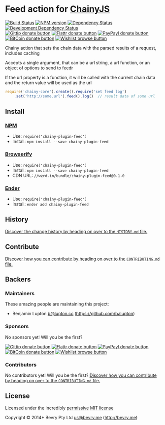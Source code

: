 
<!-- TITLE/ -->

# Feed action for [ChainyJS](http://chainy.bevry.me)

<!-- /TITLE -->


<!-- BADGES/ -->

[![Build Status](http://img.shields.io/travis-ci/chainy-plugins/chainy-plugin-feed.png?branch=master)](http://travis-ci.org/chainy-plugins/chainy-plugin-feed "Check this project's build status on TravisCI")
[![NPM version](http://badge.fury.io/js/chainy-plugin-feed.png)](https://npmjs.org/package/chainy-plugin-feed "View this project on NPM")
[![Dependency Status](https://david-dm.org/chainy-plugins/feed.png?theme=shields.io)](https://david-dm.org/chainy-plugins/feed)
[![Development Dependency Status](https://david-dm.org/chainy-plugins/feed/dev-status.png?theme=shields.io)](https://david-dm.org/chainy-plugins/feed#info=devDependencies)<br/>
[![Gittip donate button](http://img.shields.io/gittip/bevry.png)](https://www.gittip.com/bevry/ "Donate weekly to this project using Gittip")
[![Flattr donate button](http://img.shields.io/flattr/donate.png?color=yellow)](http://flattr.com/thing/344188/balupton-on-Flattr "Donate monthly to this project using Flattr")
[![PayPayl donate button](http://img.shields.io/paypal/donate.png?color=yellow)](https://www.paypal.com/cgi-bin/webscr?cmd=_s-xclick&hosted_button_id=QB8GQPZAH84N6 "Donate once-off to this project using Paypal")
[![BitCoin donate button](http://img.shields.io/bitcoin/donate.png?color=yellow)](https://coinbase.com/checkouts/9ef59f5479eec1d97d63382c9ebcb93a "Donate once-off to this project using BitCoin")
[![Wishlist browse button](http://img.shields.io/wishlist/browse.png?color=yellow)](http://amzn.com/w/2F8TXKSNAFG4V "Buy an item on our wishlist for us")

<!-- /BADGES -->


<!-- CHAINY_DOCUMENTATION/ -->

<!-- DESCRIPTION/ -->

Chainy action that sets the chain data with the parsed results of a request, includes caching

<!-- /DESCRIPTION -->


Accepts a single argument, that can be a url string, a url function, or an object of options to send to feedr

If the url property is a function, it will be called with the current chain data and the return value will be used as the url

``` javascript
require('chainy-core').create().require('set feed log')
	.set('http://some.url').feed().log()  // result data of some url
```

<!-- /CHAINY_DOCUMENTATION -->


<!-- INSTALL/ -->

## Install

### [NPM](http://npmjs.org/)
- Use: `require('chainy-plugin-feed')`
- Install: `npm install --save chainy-plugin-feed`

### [Browserify](http://browserify.org/)
- Use: `require('chainy-plugin-feed')`
- Install: `npm install --save chainy-plugin-feed`
- CDN URL: `//wzrd.in/bundle/chainy-plugin-feed@0.1.0`

### [Ender](http://ender.jit.su/)
- Use: `require('chainy-plugin-feed')`
- Install: `ender add chainy-plugin-feed`

<!-- /INSTALL -->


<!-- HISTORY/ -->

## History
[Discover the change history by heading on over to the `HISTORY.md` file.](https://github.com/chainy-plugins/chainy-plugin-feed/blob/master/HISTORY.md#files)

<!-- /HISTORY -->


<!-- CONTRIBUTE/ -->

## Contribute

[Discover how you can contribute by heading on over to the `CONTRIBUTING.md` file.](https://github.com/chainy-plugins/chainy-plugin-feed/blob/master/CONTRIBUTING.md#files)

<!-- /CONTRIBUTE -->


<!-- BACKERS/ -->

## Backers

### Maintainers

These amazing people are maintaining this project:

- Benjamin Lupton <b@lupton.cc> (https://github.com/balupton)

### Sponsors

No sponsors yet! Will you be the first?

[![Gittip donate button](http://img.shields.io/gittip/bevry.png)](https://www.gittip.com/bevry/ "Donate weekly to this project using Gittip")
[![Flattr donate button](http://img.shields.io/flattr/donate.png?color=yellow)](http://flattr.com/thing/344188/balupton-on-Flattr "Donate monthly to this project using Flattr")
[![PayPayl donate button](http://img.shields.io/paypal/donate.png?color=yellow)](https://www.paypal.com/cgi-bin/webscr?cmd=_s-xclick&hosted_button_id=QB8GQPZAH84N6 "Donate once-off to this project using Paypal")
[![BitCoin donate button](http://img.shields.io/bitcoin/donate.png?color=yellow)](https://coinbase.com/checkouts/9ef59f5479eec1d97d63382c9ebcb93a "Donate once-off to this project using BitCoin")
[![Wishlist browse button](http://img.shields.io/wishlist/browse.png?color=yellow)](http://amzn.com/w/2F8TXKSNAFG4V "Buy an item on our wishlist for us")

### Contributors

No contributors yet! Will you be the first?
[Discover how you can contribute by heading on over to the `CONTRIBUTING.md` file.](https://github.com/chainy-plugins/chainy-plugin-feed/blob/master/CONTRIBUTING.md#files)

<!-- /BACKERS -->


<!-- LICENSE/ -->

## License

Licensed under the incredibly [permissive](http://en.wikipedia.org/wiki/Permissive_free_software_licence) [MIT license](http://creativecommons.org/licenses/MIT/)

Copyright &copy; 2014+ Bevry Pty Ltd <us@bevry.me> (http://bevry.me)

<!-- /LICENSE -->


